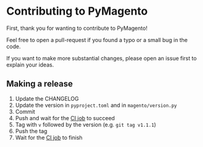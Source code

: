 # Contributing to PyMagento

First, thank you for wanting to contribute to PyMagento!

Feel free to open a pull-request if you found a typo or a small bug in the code.

If you want to make more substantial changes, please open an issue first to explain your ideas.

## Making a release

1. Update the CHANGELOG
2. Update the version in `pyproject.toml` and in `magento/version.py`
3. Commit
4. Push and wait for the [CI job][ci1] to succeed
5. Tag with `v` followed by the version (e.g. `git tag v1.1.1`)
6. Push the tag
7. Wait for the [CI job][ci2] to finish

[ci1]: https://github.com/Bixoto/PyMagento/actions/workflows/build.yml
[ci2]: https://github.com/Bixoto/pymagento/actions/workflows/publish.yml
